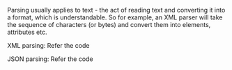 Parsing usually applies to text - the act of reading text and converting it into a format, which is understandable. So for example, an XML parser will take the sequence of 
characters (or bytes) and convert them into elements, attributes etc.

XML parsing:
Refer the code

JSON parsing:
Refer the code
